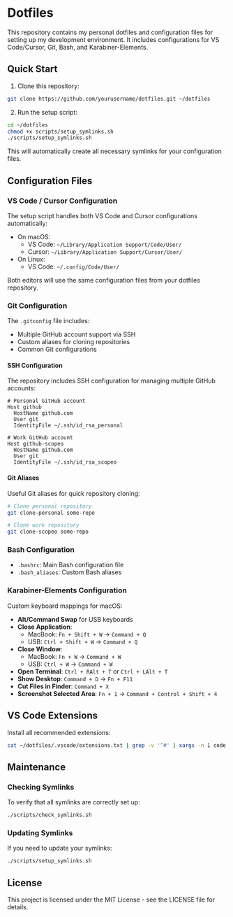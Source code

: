# Dotfiles

This repository contains my personal dotfiles and configuration files for setting up my development environment. It includes configurations for VS Code/Cursor, Git, Bash, and Karabiner-Elements.

## Quick Start

1. Clone this repository:

```bash
git clone https://github.com/yourusername/dotfiles.git ~/dotfiles
```

2. Run the setup script:

```bash
cd ~/dotfiles
chmod +x scripts/setup_symlinks.sh
./scripts/setup_symlinks.sh
```

This will automatically create all necessary symlinks for your configuration files.

## Configuration Files

### VS Code / Cursor Configuration

The setup script handles both VS Code and Cursor configurations automatically:

- On macOS:
  - VS Code: `~/Library/Application Support/Code/User/`
  - Cursor: `~/Library/Application Support/Cursor/User/`
- On Linux:
  - VS Code: `~/.config/Code/User/`

Both editors will use the same configuration files from your dotfiles repository.

### Git Configuration

The `.gitconfig` file includes:

- Multiple GitHub account support via SSH
- Custom aliases for cloning repositories
- Common Git configurations

#### SSH Configuration

The repository includes SSH configuration for managing multiple GitHub accounts:

```plaintext
# Personal GitHub account
Host github
  HostName github.com
  User git
  IdentityFile ~/.ssh/id_rsa_personal

# Work GitHub account
Host github-scopeo
  HostName github.com
  User git
  IdentityFile ~/.ssh/id_rsa_scopeo
```

#### Git Aliases

Useful Git aliases for quick repository cloning:

```bash
# Clone personal repository
git clone-personal some-repo

# Clone work repository
git clone-scopeo some-repo
```

### Bash Configuration

- `.bashrc`: Main Bash configuration file
- `.bash_aliases`: Custom Bash aliases

### Karabiner-Elements Configuration

Custom keyboard mappings for macOS:

- **Alt/Command Swap** for USB keyboards
- **Close Application**:
  - MacBook: `Fn + Shift + W` → `Command + Q`
  - USB: `Ctrl + Shift + W` → `Command + Q`
- **Close Window**:
  - MacBook: `Fn + W` → `Command + W`
  - USB: `Ctrl + W` → `Command + W`
- **Open Terminal**: `Ctrl + RAlt + T` or `Ctrl + LAlt + T`
- **Show Desktop**: `Command + D` → `Fn + F11`
- **Cut Files in Finder**: `Command + X`
- **Screenshot Selected Area**: `Fn + 1` → `Command + Control + Shift + 4`

## VS Code Extensions

Install all recommended extensions:

```bash
cat ~/dotfiles/.vscode/extensions.txt | grep -v '^#' | xargs -n 1 code --install-extension
```

## Maintenance

### Checking Symlinks

To verify that all symlinks are correctly set up:

```bash
./scripts/check_symlinks.sh
```

### Updating Symlinks

If you need to update your symlinks:

```bash
./scripts/setup_symlinks.sh
```

## License

This project is licensed under the MIT License - see the LICENSE file for details.
